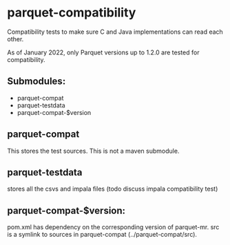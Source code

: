 parquet-compatibility
=====================

Compatibility tests to make sure C and Java implementations can read each other.

As of January 2022, only Parquet versions up to 1.2.0 are tested for
compatibility.

Submodules:
-----------
* parquet-compat
* parquet-testdata
* parquet-compat-$version

parquet-compat
--------------
This stores the test sources. This is not a maven submodule.

parquet-testdata
----------------
stores all the csvs and impala files (todo discuss impala compatibility test)

parquet-compat-$version:
------------------------
pom.xml has dependency on the corresponding version of parquet-mr.
src is a symlink to sources in parquet-compat (../parquet-compat/src).
